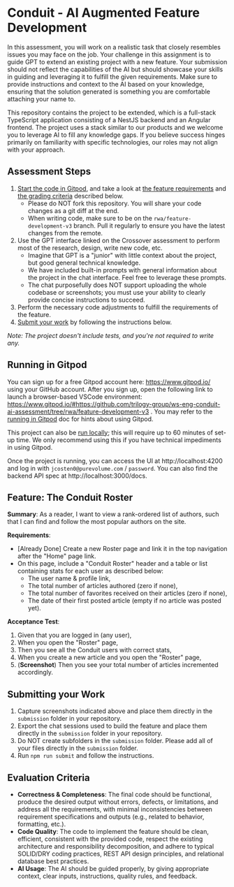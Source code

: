 # Conduit - AI Augmented Feature Development

In this assessment, you will work on a realistic task that closely resembles issues you may face on the job. Your challenge in this assignment is to guide GPT to extend an existing project with a new feature. Your submission should not reflect the capabilities of the AI but should showcase your skills in guiding and leveraging it to fulfill the given requirements. Make sure to provide instructions and context to the AI based on your knowledge, ensuring that the solution generated is something you are comfortable attaching your name to. 

This repository contains the project to be extended, which is a full-stack TypeScript application consisting of a NestJS backend and an Angular frontend. The project uses a stack similar to our products and we welcome you to leverage AI to fill any knowledge gaps. If you believe success hinges primarily on familiarity with specific technologies, our roles may not align with your approach.

## Assessment Steps

1. [Start the code in Gitpod](#running-in-gitpod), and take a look at [the feature requirements](#feature-the-conduit-roster) and [the grading criteria](#evaluation-criteria) described below. 
   - Please do NOT fork this repository. You will share your code changes as a git diff at the end.
   - When writing code, make sure to be on the `rwa/feature-development-v3` branch. Pull it regularly to ensure you have the latest changes from the remote.
1. Use the GPT interface linked on the Crossover assessment to perform most of the research, design, write new code, etc. 
   - Imagine that GPT is a "junior" with little context about the project, but good general technical knowledge. 
   - We have included built-in prompts with general information about the project in the chat interface. Feel free to leverage these prompts.
   - The chat purposefully does NOT support uploading the whole codebase or screenshots; you must use your ability to clearly provide concise instructions to succeed.
1. Perform the necessary code adjustments to fulfill the requirements of the feature.
1. [Submit your work](#submitting-your-work) by following the instructions below.

*Note: The project doesn't include tests, and you're not required to write any.*

## Running in Gitpod

You can sign up for a free Gitpod account here: https://www.gitpod.io/ using your GitHub account. After you sign up, open the following link to launch a browser-based VSCode environment: https://www.gitpod.io/#https://github.com/trilogy-group/ws-eng-conduit-ai-assessment/tree/rwa/feature-development-v3 . You may refer to the [running in Gitpod](./GITPOD.md) doc for hints about using Gitpod.

This project can also be [run locally](./LOCAL.md); this will require up to 60 minutes of set-up time. We only recommend using this if you have technical impediments in using Gitpod.

Once the project is running, you can access the UI at http://localhost:4200 and log in with `jcosten0@purevolume.com` / `password`. You can also find the backend API spec at http://localhost:3000/docs.

## Feature: The Conduit Roster 
**Summary**: As a reader, I want to view a rank-ordered list of authors, such that I can find and follow the most popular authors on the site.

**Requirements**:
- [Already Done] Create a new Roster page and link it in the top navigation after the "Home" page link. 
- On this page, include a "Conduit Roster" header and a table or list containing stats for each user as described below:
    - The user name & profile link,
    - The total number of articles authored (zero if none),
    - The total number of favorites received on their articles (zero if none),
    - The date of their first posted article (empty if no article was posted yet).

**Acceptance Test**:
1. Given that you are logged in (any user),
1. When you open the "Roster" page,
1. Then you see all the Conduit users with correct stats,
1. When you create a new article and you open the "Roster" page,
1. (**Screenshot**) Then you see your total number of articles incremented accordingly.

## Submitting your Work
1. Capture screenshots indicated above and place them directly in the `submission` folder in your repository.
1. Export the chat sessions used to build the feature and place them directly in the `submission` folder in your repository.
1. Do NOT create subfolders in the `submission` folder. Please add all of your files directly in the `submission` folder.
1. Run `npm run submit` and follow the instructions.

## Evaluation Criteria
- **Correctness & Completeness**: The final code should be functional, produce the desired output without errors, defects, or limitations, and address all the requirements, with minimal inconsistencies between requirement specifications and outputs (e.g., related to behavior, formatting, etc.).
- **Code Quality**: The code to implement the feature should be clean, efficient, consistent with the provided code, respect the existing architecture and responsibility decomposition, and adhere to typical SOLID/DRY coding practices, REST API design principles, and relational database best practices.
- **AI Usage**: The AI should be guided properly, by giving appropriate context, clear inputs, instructions, quality rules, and feedback. 

